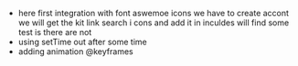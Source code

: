 - here first integration with font aswemoe icons 
we have to create accont we will get the kit link
search i cons and add it 
in 
inculdes will find some test is there are not 
- using setTime out after some time
- adding animation
@keyframes

